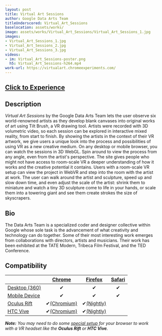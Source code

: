 ```yaml
---
layout: post
title: Virtual Art Sessions
author: Google Data Arts Team
titleUnderscored: Virtual_Art_Sessions
baselocation: assets/works/
image: assets/works/Virtual_Art_Sessions/Virtual_Art_Sessions_1.jpg
images:
- Virtual_Art_Sessions_1.jpg
- Virtual_Art_Sessions_2.jpg
- Virtual_Art_Sessions_3.jpg
videos: 
- im: Virtual_Art_Sessions-poster.png
  h5: Virtual_Art_Sessions-h264.mp4
work-url: https://virtualart.chromeexperiments.com/
---
```


<h2><a href="{{ page.work-url }}" target="_blank" class="button fit special icon fa-play"> Click to Experience</a></h2>

<div class="box" markdown="1">

## Description
*Virtual Art Sessions* by the Google Data Arts Team lets the user observe six world-renowned artists as they develop blank canvases into original works of art using Tilt Brush, a VR drawing tool. Artists were recorded with 3D volumetric video, so each session can be explored in interactive mixed reality, from start to finish. By showing the artists in the context of their VR artwork, we give users a unique look into the process and possibilities of using VR as a new creative medium. On any desktop or mobile browser, you can watch the sessions in 3D WebGL. Spin around to view the process from any angle, even from the artist's perspective. The site gives people who might not have access to room-scale VR a deeper understanding of how it works and the creative potential it contains. Users with a room-scale VR setup can view the project in WebVR and step into the room with the artist at work. The user can walk around the artist and sculpture, speed up and slow down time, and even adjust the scale of the artist: shrink them to miniature and watch a tiny 3D sculpture come to life in your hands, or scale them into a towering giant and see them create strokes the size of skyscrapers.    

## Bio	
The Data Arts Team is a specialized coder and designer collective within Google whose sole task is the advancement of what creativity and technology can do together. Some of their most interesting work emerges from collaborations with directors, artists and musicians. Their work has been exhibited at the TATE Modern, Tribeca Film Festival, and the TED Conference.

</div>

<div class="box" markdown="1">

## Compatibility

|                     |[Chrome][2]     |[Firefox][4]   |[Safari][6]  
|---------------------|:--------------:|:-------------:|:---------:
|[Desktop (360)][7]   |✔               |✔              |✔     
|[Mobile Device][8]   |✔               |✔              |✔     
|[Oculus Rift][9]     |✔[(Chromium)][3]|✔[(Nightly)][5]|       
|[HTC Vive][10]       |✔[(Chromium)][3]|✔[(Nightly)][5]|
  
[1]:instructions.html#edge-ins
[2]:instructions.html#chrome-ins 
[3]:instructions.html#chromium-ins 
[4]:instructions.html#firefox-ins 
[5]:instructions.html#firefoxnightly-ins 
[6]:instructions.html#safari-ins 
[7]:instructions.html#desktop-ins
[8]:https://vr.google.com/cardboard/
[9]:https://www.oculus.com/rift/
[10]:https://www.vive.com/
[11]:https://vr.google.com/daydream/
[12]:instructions.html

***Note:** You may need to do some [special setup][12] for your browser to work with a VR headset like the **Oculus Rift** or **HTC Vive**.*

</div>
